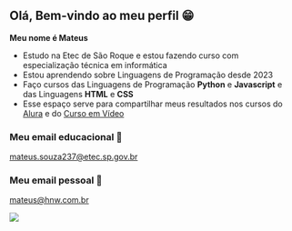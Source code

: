 ## Olá, Bem-vindo ao meu perfil 😁

**Meu nome é Mateus**

- Estudo na Etec de São Roque e estou fazendo curso com especialização técnica em informática
- Estou aprendendo sobre Linguagens de Programação desde 2023
- Faço cursos das Linguagens de Programação **Python** e **Javascript** e das Linguagens **HTML** e **CSS**
- Esse espaço serve para compartilhar meus resultados nos cursos do [Alura](https://www.alura.com.br) e do [Curso em Vídeo](https://www.cursoemvideo.com/)

### Meu email educacional 📖
mateus.souza237@etec.sp.gov.br

### Meu email pessoal 📩
mateus@hnw.com.br

![](https://media.tenor.com/xRUyjk6zCSIAAAAM/bleach-ichigo.gif)
